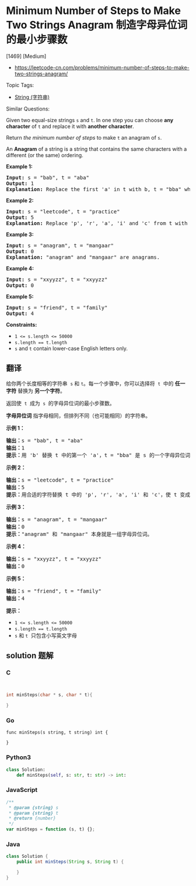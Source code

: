# Minimum Number of Steps to Make Two Strings Anagram 制造字母异位词的最小步骤数

[1469] [Medium]

- https://leetcode-cn.com/problems/minimum-number-of-steps-to-make-two-strings-anagram/

Topic Tags:

- [String (字符串)](https://leetcode-cn.com/tag/string/)

Similar Questions:

Given two equal-size strings `s` and `t`. In one step you can choose **any character** of `t` and replace it with **another character**.

Return _the minimum number of steps_ to make `t` an anagram of `s`.

An **Anagram** of a string is a string that contains the same characters with a different (or the same) ordering.

**Example 1:**

<pre><strong>Input:</strong> s = "bab", t = "aba"
<strong>Output:</strong> 1
<strong>Explanation:</strong> Replace the first 'a' in t with b, t = "bba" which is anagram of s.
</pre>

**Example 2:**

<pre><strong>Input:</strong> s = "leetcode", t = "practice"
<strong>Output:</strong> 5
<strong>Explanation:</strong> Replace 'p', 'r', 'a', 'i' and 'c' from t with proper characters to make t anagram of s.
</pre>

**Example 3:**

<pre><strong>Input:</strong> s = "anagram", t = "mangaar"
<strong>Output:</strong> 0
<strong>Explanation:</strong> "anagram" and "mangaar" are anagrams. 
</pre>

**Example 4:**

<pre><strong>Input:</strong> s = "xxyyzz", t = "xxyyzz"
<strong>Output:</strong> 0
</pre>

**Example 5:**

<pre><strong>Input:</strong> s = "friend", t = "family"
<strong>Output:</strong> 4
</pre>

**Constraints:**

- `1 <= s.length <= 50000`
- `s.length == t.length`
- `s` and `t` contain lower-case English letters only.

## 翻译

给你两个长度相等的字符串  `s` 和 `t`。每一个步骤中，你可以选择将  `t`  中的 **任一字符** 替换为 **另一个字符**。

返回使  `t`  成为  `s`  的字母异位词的最小步骤数。

**字母异位词** 指字母相同，但排列不同（也可能相同）的字符串。

**示例 1：**

<pre><strong>输出：</strong>s = "bab", t = "aba"
<strong>输出：</strong>1
<strong>提示：</strong>用 'b' 替换 t 中的第一个 'a'，t = "bba" 是 s 的一个字母异位词。
</pre>

**示例 2：**

<pre><strong>输出：</strong>s = "leetcode", t = "practice"
<strong>输出：</strong>5
<strong>提示：</strong>用合适的字符替换 t 中的 'p', 'r', 'a', 'i' 和 'c'，使 t 变成 s 的字母异位词。
</pre>

**示例 3：**

<pre><strong>输出：</strong>s = "anagram", t = "mangaar"
<strong>输出：</strong>0
<strong>提示：</strong>"anagram" 和 "mangaar" 本身就是一组字母异位词。 
</pre>

**示例 4：**

<pre><strong>输出：</strong>s = "xxyyzz", t = "xxyyzz"
<strong>输出：</strong>0
</pre>

**示例 5：**

<pre><strong>输出：</strong>s = "friend", t = "family"
<strong>输出：</strong>4
</pre>

**提示：**

- `1 <= s.length <= 50000`
- `s.length == t.length`
- `s` 和 `t`  只包含小写英文字母

## solution 题解

### C

```c


int minSteps(char * s, char * t){

}


```

### Go

```golang
func minSteps(s string, t string) int {

}
```

### Python3

```python
class Solution:
    def minSteps(self, s: str, t: str) -> int:

```

### JavaScript

```javascript
/**
 * @param {string} s
 * @param {string} t
 * @return {number}
 */
var minSteps = function (s, t) {};
```

### Java

```java
class Solution {
    public int minSteps(String s, String t) {

    }
}
```
